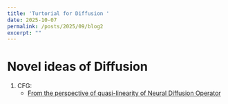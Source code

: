 ```yaml
---
title: 'Turtorial for Diffusion '
date: 2025-10-07
permalink: /posts/2025/09/blog2
excerpt: ""
---
```


# Novel ideas of Diffusion

1. CFG:
   - [From the perspective of quasi-linearity of Neural Diffusion Operator](https://zhuanlan.zhihu.com/p/588808879)